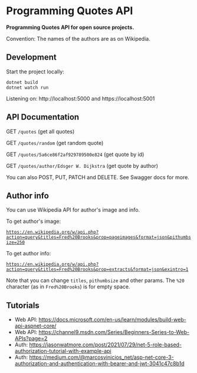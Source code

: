 # Programming Quotes API

**Programming Quotes API for open source projects.**

Convention: The names of the authors are as on Wikipedia.

## Development

Start the project locally:

```
dotnet build
dotnet watch run
```

Listening on: http://localhost:5000 and https://localhost:5001

## API Documentation

GET `/quotes` (get all quotes)

GET `/quotes/random` (get random quote)

GET `/quotes/5a6ce86f2af929789500e824` (get quote by id)

GET `/quotes/author/Edsger W. Dijkstra` (get quote by author)

You can also POST, PUT, PATCH and DELETE. See Swagger docs for more.

## Author info

You can use Wikipedia API for author's image and info. 

To get author's image:

[`https://en.wikipedia.org/w/api.php?action=query&titles=Fred%20Brooks&prop=pageimages&format=json&pithumbsize=250`](https://en.wikipedia.org/w/api.php?action=query&titles=Fred%20Brooks&prop=pageimages&format=json&pithumbsize=250)

To get author info:

[`https://en.wikipedia.org/w/api.php?action=query&titles=Fred%20Brooks&prop=extracts&format=json&exintro=1`](https://en.wikipedia.org/w/api.php?action=query&titles=Fred%20Brooks&prop=extracts&format=json&exintro=1)

Note that you can change `titles`, `pithumbsize` and other params. The `%20` character (as in `Fred%20Brooks`) is for empty space.

## Tutorials

- Web API: https://docs.microsoft.com/en-us/learn/modules/build-web-api-aspnet-core/
- Web API: https://channel9.msdn.com/Series/Beginners-Series-to-Web-APIs?page=2
- Auth: https://jasonwatmore.com/post/2021/07/29/net-5-role-based-authorization-tutorial-with-example-api
- Auth: https://medium.com/@marcosvinicios_net/asp-net-core-3-authorization-and-authentication-with-bearer-and-jwt-3041c47c8b1d
